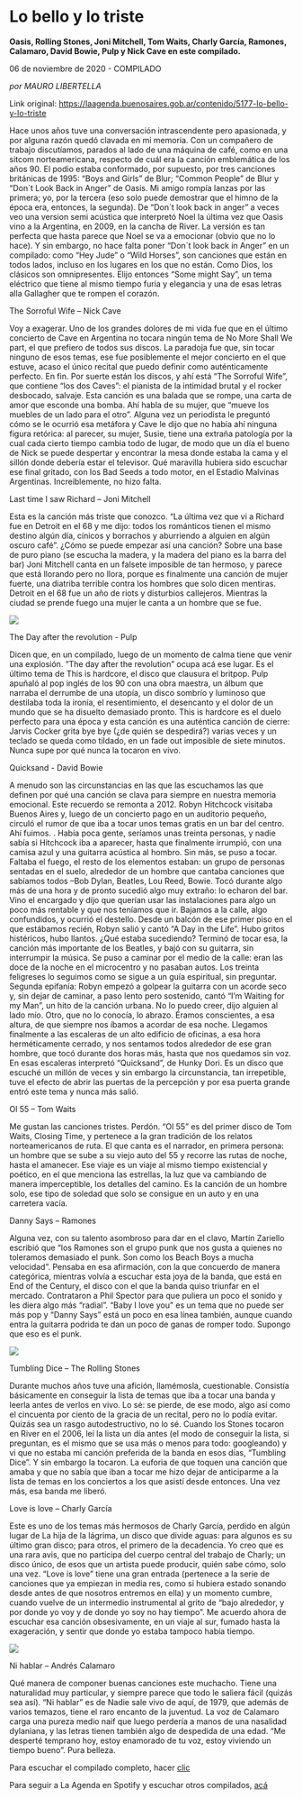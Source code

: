 # Lo bello y lo triste

**Oasis, Rolling Stones, Joni Mitchell, Tom Waits, Charly García, Ramones, Calamaro, David Bowie, Pulp y Nick Cave en este compilado.**

06 de noviembre de 2020 - COMPILADO

_por MAURO LIBERTELLA_

Link original: https://laagenda.buenosaires.gob.ar/contenido/5177-lo-bello-y-lo-triste



Hace unos años tuve una conversación intrascendente pero apasionada, y por alguna razón quedó clavada en mi memoria. Con un compañero de trabajo discutíamos, parados al lado de una máquina de café, como en una sitcom norteamericana, respecto de cuál era la canción emblemática de los años 90. El podio estaba conformado, por supuesto, por tres canciones británicas de 1995: “Boys and Girls” de Blur; “Common People” de Blur y “Don´t Look Back in Anger” de Oasis. Mi amigo rompía lanzas por las primera; yo, por la tercera (eso solo puede demostrar que el himno de la época era, entonces, la segunda). De “Don´t look back in anger” a veces veo una version semi acústica que interpretó Noel la última vez que Oasis vino a la Argentina, en 2009, en la cancha de River. La versión es tan perfecta que hasta parece que Noel se va a emocionar (obvio que no lo hace). Y sin embargo, no hace falta poner “Don´t look back in Anger” en un compilado: como “Hey Jude” o “Wild Horses”, son canciones que están en todos lados, incluso en los lugares en los que no están. Como Dios, los clásicos son omnipresentes. Elijo entonces “Some might Say”, un tema eléctrico que tiene al mismo tiempo furia y elegancia y una de esas letras alla Gallagher que te rompen el corazón.




The Sorroful Wife – Nick Cave




Voy a exagerar. Uno de los grandes dolores de mi vida fue que en el último concierto de Cave en Argentina no tocara ningún tema de No More Shall We part, el que prefiero de todos sus discos. La paradoja fue que, sin tocar ninguno de esos temas, ese fue posiblemente el mejor concierto en el que estuve, acaso el único recital que puedo definir como auténticamente perfecto. En fin. Por suerte están los discos, y ahí está “The Sorroful Wife”, que contiene “los dos Caves”: el pianista de la intimidad brutal y el rocker desbocado, salvaje. Esta canción es una balada que se rompe, una carta de amor que esconde una bomba. Ahí habla de su mujer, que “mueve los muebles de un lado para el otro”. Alguna vez un periodista le preguntó cómo se le ocurrió esa metáfora y Cave le dijo que no había ahí ninguna figura retórica: al parecer, su mujer, Susie, tiene una extraña patología por la cual cada cierto tiempo cambia todo de lugar, de modo que un día el bueno de Nick se puede despertar y encontrar la mesa donde estaba la cama y el sillón donde debería estar el televisor. Qué maravilla hubiera sido escuchar ese final gritado, con los Bad Seeds a todo motor, en el Estadio Malvinas Argentinas. Increiblemente, no hizo falta.




Last time I saw Richard – Joni Mitchell




Esta es la canción más triste que conozco. “La última vez que vi a Richard fue en Detroit en el 68 y me dijo: todos los románticos tienen el mismo destino algún día, cínicos y borrachos y aburriendo a alguien en algún oscuro café”. ¿Cómo se puede empezar así una canción? Sobre una base de puro piano (se escucha la madera, y la madera del piano es la barra del bar) Joni Mitchell canta en un falsete imposible de tan hermoso, y parece que está llorando pero no llora, porque es finalmente una canción de mujer fuerte, una diatriba terrible contra los hombres que solo dicen mentiras. Detroit en el 68 fue un año de riots y disturbios callejeros. Mientras la ciudad se prende fuego una mujer le canta a un hombre que se fue.




![](https://cdn.flowlikemusic.com/files/images/46709/0b44cffa-d611-4545-86e4-6405e82ebec6.jpeg)




The Day after the revolution - Pulp




Dicen que, en un compilado, luego de un momento de calma tiene que venir una explosión. “The day after the revolution” ocupa acá ese lugar. Es el último tema de This is hardcore, el disco que clausura el britpop. Pulp apuñaló al pop inglés de los 90 con una obra maestra, un álbum que narraba el derrumbe de una utopía, un disco sombrío y luminoso que destilaba toda la ironía, el resentimiento, el desencanto y el dolor de un mundo que se ha disuelto demasiado pronto. This is hardcore es el duelo perfecto para una época y esta canción es una auténtica canción de cierre: Jarvis Cocker grita bye bye (¿de quién se despedirá?) varias veces y un teclado se queda como tildado, en un fade out imposible de siete minutos. Nunca supe por qué nunca la tocaron en vivo.




Quicksand - David Bowie




A menudo son las circunstancias en las que las escuchamos las que definen por qué una canción se clava para siempre en nuestra memoria emocional. Este recuerdo se remonta a 2012. Robyn Hitchcock visitaba Buenos Aires y, luego de un concierto pago en un auditorio pequeño, circuló el rumor de que iba a tocar unos temas gratis en un bar del centro. Ahí fuimos. . Había poca gente, seríamos unas treinta personas, y nadie sabía si Hitchcock iba a aparecer, hasta que finalmente irrumpió, con una camisa azul y una guitarra acústica al hombro. Sin más, se puso a tocar. Faltaba el fuego, el resto de los elementos estaban: un grupo de personas sentadas en el suelo, alrededor de un hombre que cantaba canciones que sabíamos todos –Bob Dylan, Beatles, Lou Reed, Bowie. Tocó durante algo más de una hora y de pronto sucedió algo muy extraño: lo echaron del bar. Vino el encargado y dijo que querían usar las instalaciones para algo un poco más rentable y que nos teníamos que ir. Bajamos a la calle, algo confundidos, y ocurrió el destello. Desde un balcón de ese primer piso en el que estábamos recién, Robyn salió y cantó “A Day in the Life”. Hubo gritos histéricos, hubo llantos. ¿Qué estaba sucediendo? Terminó de tocar esa, la canción más importante de los Beatles, y bajó con su guitarra, sin interrumpir la música. Se puso a caminar por el medio de la calle: eran las doce de la noche en el microcentro y no pasaban autos. Los treinta feligreses lo seguimos como se sigue a un guía espiritual, sin preguntar. Segunda epifanía: Robyn empezó a golpear la guitarra con un acorde seco y, sin dejar de caminar, a paso lento pero sostenido, cantó “I’m Waiting for my Man”, un hito de la canción urbana. No lo puedo creer, dijo alguien al lado mío. Otro, que no lo conocía, lo abrazo. Éramos conscientes, a esa altura, de que siempre nos íbamos a acordar de esa noche. Llegamos finalmente a las escaleras de un alto edificio de oficinas, a esa hora herméticamente cerrado, y nos sentamos todos alrededor de ese gran hombre, que tocó durante dos horas más, hasta que nos quedamos sin voz. En esas escaleras interpretó “Quicksand”, de Hunky Dori. Es un disco que escuché un millón de veces y sin embargo la circunstancia, tan irrepetible, tuve el efecto de abrir las puertas de la percepción y por esa puerta grande entró este tema y nunca más salió.




Ol 55 – Tom Waits




Me gustan las canciones tristes. Perdón. “Ol 55” es del primer disco de Tom Waits, Closing Time, y pertenece a la gran tradición de los relatos norteamericanos de ruta. El que canta es el narrador, en primera persona: un hombre que se sube a su viejo auto del 55 y recorre las rutas de noche, hasta el amanecer. Ese viaje es un viaje al mismo tiempo existencial y poético, en el que menciona las estrellas, la luz que va cambiando de manera imperceptible, los detalles del camino. Es la canción de un hombre solo, ese tipo de soledad que solo se consigue en un auto y en una carretera vacía.




Danny Says – Ramones




Alguna vez, con su talento asombroso para dar en el clavo, Martín Zariello escribió que “los Ramones son el grupo punk que nos gusta a quienes no toleramos demasiado el punk. Son como los Beach Boys a mucha velocidad”. Pensaba en esa afirmación, con la que concuerdo de manera categórica, mientras volvía a escuchar esta joya de la banda, que está en End of the Century, el disco con el que la banda quiso triunfar en el mercado. Contrataron a Phil Spector para que puliera un poco el sonido y les diera algo más “radial”. “Baby I love you” es un tema que no puede ser más pop y “Danny Says” está un poco en esa línea también, aunque cuando entra la guitarra podrida te dan un poco de ganas de romper todo. Supongo que eso es el punk.




![](https://cdn.flowlikemusic.com/files/images/46711/9b826bb8-ffe0-4e5a-9a19-e44c4af53781.jpeg)




Tumbling Dice – The Rolling Stones




Durante muchos años tuve una afición, llamémosla, cuestionable. Consistía básicamente en conseguir la lista de temas que iba a tocar una banda y leerla antes de verlos en vivo. Lo sé: se pierde, de ese modo, algo así como el cincuenta por ciento de la gracia de un recital, pero no lo podía evitar. Quizás sea un rasgo autodestructivo, no lo sé. Cuando los Stones tocaron en River en el 2006, leí la lista un día antes (el modo de conseguir la lista, si preguntan, es el mismo que se usa más o menos para todo: googleando) y vi que no estaba mi canción preferida de la banda en esos días, “Tumbling Dice”. Y sin embargo la tocaron. La euforia de que toquen una canción que amaba y que no sabía que iban a tocar me hizo dejar de anticiparme a la lista de temas en los conciertos a los que asistí desde entonces. Una vez más, esa banda me liberó.




Love is love – Charly García




Este es uno de los temas más hermosos de Charly García, perdido en algún lugar de La hija de la lágrima, un disco que divide aguas: para algunos es su último gran disco; para otros, el primero de la decadencia. Yo creo que es una rara avis, que no participa del cuerpo central del trabajo de Charly; un disco único, de esos que un artista puede producir, quién sabe cómo, solo una vez. “Love is love” tiene una gran entrada (pertenece a la serie de canciones que ya empiezan in media res, como si hubiera estado sonando desde antes de que nosotros entremos en ella) y un momento cumbre, cuando vuelve de un intermedio instrumental al grito de “bajo alrededor, y por donde yo voy y de donde yo soy no hay tiempo”. Me acuerdo ahora de escuchar esa canción obsesivamente, en un viaje al sur, fumado hasta la exageración, y sentir que donde yo estaba tampoco había tiempo.




[![](https://img.youtube.com/vi/P7_nI-AgRUg/0.jpg)](https://www.youtube.com/watch?v=P7_nI-AgRUg)




Ni hablar – Andrés Calamaro




Qué manera de componer buenas canciones este muchacho. Tiene una naturalidad muy particular, y siempre parece que todo le saliera fácil (quizás sea así). “Ni hablar” es de Nadie sale vivo de aquí, de 1979, que además de varios temazos, tiene el raro encanto de la juventud. La voz de Calamaro carga una pureza medio naif que luego perdería a manos de una nasalidad dylaniana, y las letras tienen también algo de despedida de una edad. “Me desperté temprano hoy, estoy enamorado de tu voz, estoy viviendo un tiempo bueno”. Pura belleza.




Para escuchar el compilado completo, hacer [clic](https://t.umblr.com/redirect?z=https%3A%2F%2Fopen.spotify.com%2Fplaylist%2F3T9FiW001fkCosji1Sb3xQ%3Fsi%3DpCEZRM1yT4ullzfcju2hHQ&t=N2VjODY3Y2IzODQ0NmEyZDk1MzNiNjYzZjIwYTA2NTdlMjU1OTJhYiw1dFRRSkx2UQ%3D%3D&b=t%3AXDz46txpppLgDp7rJlWQpw&p=https%3A%2F%2Flaagenda.buenosaires.gob.ar%2Fpost%2F634042103883759616%2Fcompilado-lo-bello-y-lo-triste&m=1&ts=1618930983)




Para seguir a La Agenda en Spotify y escuchar otros compilados, [acá](https://t.umblr.com/redirect?z=https%3A%2F%2Fopen.spotify.com%2Fuser%2Fsw7jovcft51wn1tjheb4njibk&t=NTMwMDAxMWM3NDllNzBiYmU0YzNjMDRiYzI1OTJhNTk3Y2ZiNmIxMyw1dFRRSkx2UQ%3D%3D&b=t%3AXDz46txpppLgDp7rJlWQpw&p=https%3A%2F%2Flaagenda.buenosaires.gob.ar%2Fpost%2F634042103883759616%2Fcompilado-lo-bello-y-lo-triste&m=1&ts=1618930983)



